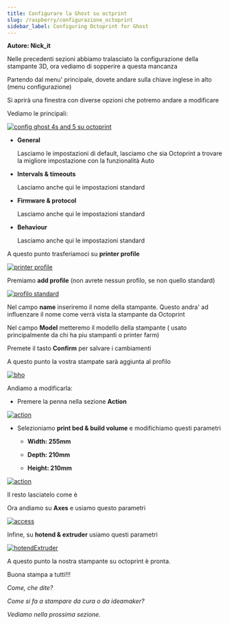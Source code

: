```yaml
---
title: Configurare la Ghost su octprint
slug: /raspberry/configurazione_octoprint
sidebar_label: Configuring Octoprint for Ghost
---
```


**Autore: Nick_it**

Nelle precedenti sezioni abbiamo tralasciato la configurazione della stampante 3D, ora vediamo di sopperire a questa mancanza

Partendo dal menu' principale, dovete andare sulla chiave inglese in alto (menu configurazione)

Si aprirà una finestra con diverse opzioni che potremo andare a modificare

Vediamo le principali:

[ ![config ghost 4s and 5 su octoprint](/img/config1.jpg) ](/img/config1.jpg)

* **General**

  Lasciamo le impostazioni di default, lasciamo che sia Octoprint a trovare la migliore impostazione con la funzionalità Auto

* **Intervals & timeouts**

  Lasciamo anche qui le impostazioni standard
  
* **Firmware & protocol**

  Lasciamo anche qui le impostazioni standard
  
* **Behaviour**

  Lasciamo anche qui le impostazioni standard

A questo punto trasferiamoci su **printer profile**

[ ![printer profile](/img/config2.jpg) ](/img/config2.jpg)

Premiamo **add profile** (non avrete nessun profilo, se non quello standard)

[ ![profilo standard](/img/config3.jpg) ](/img/config3.jpg)


Nel campo **name** inseriremo il nome della stampante. Questo andra' ad influenzare il nome come verrà vista la stampante da Octoprint

Nel campo **Model** metteremo il modello della stampante ( usato principalmente da chi ha piu stampanti o printer farm)

Premete il tasto **Confirm** per salvare i cambiamenti

A questo punto la vostra stampate sarà aggiunta al profilo

[ ![bho](/img/config4.jpg) ](/img/config4.jpg)

Andiamo a modificarla:

* Premere la penna nella sezione **Action**

[ ![action](/img/config5.jpg) ](/img/config5.jpg)


* Selezioniamo **print bed & build volume** e modifichiamo questi parametri
    * **Width: 255mm**

    * **Depth: 210mm**

    * **Height: 210mm**

[ ![action](/img/config6.jpg) ](/img/config6.jpg)


Il resto lasciatelo come è

Ora andiamo su **Axes** e usiamo questo parametri

[ ![access](/img/config7.jpg) ](/img/config7.jpg)


Infine, su **hotend & extruder** usiamo questi parametri

[ ![hotendExtruder](/img/config8.jpg) ](/img/config8.jpg)

A questo punto la nostra stampante su octoprint è pronta.

Buona stampa a tutti!!!



*Come, che dite?* 

*Come si fa a stampare da cura o da ideamaker?*

*Vediamo nella prossima sezione.*
